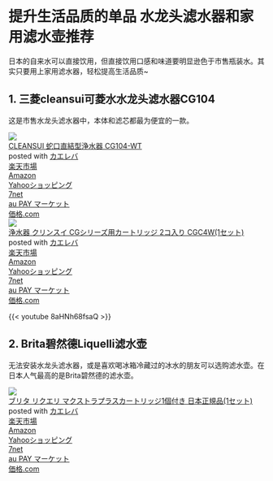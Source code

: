 # 提升生活品质的单品 水龙头滤水器和家用滤水壶推荐


日本的自来水可以直接饮用，但直接饮用口感和味道要明显逊色于市售瓶装水。其实只要用上家用滤水器，轻松提高生活品质~

## 1. 三菱cleansui可菱水水龙头滤水器CG104

这是市售水龙头滤水器中，本体和滤芯都最为便宜的一款。

<div class="cstmreba"><div class="kaerebalink-box"><div class="kaerebalink-image"><a href="https://hb.afl.rakuten.co.jp/hgc/g0000016.pa0ej7ab.g0000016.pa0ek694/kaereba_main_202010272332550367?pc=https%3A%2F%2Fproduct.rakuten.co.jp%2Fproduct%2F-%2F9051903c54586016ba9438b98f0275a4%2F&m=http%3A%2F%2Fm.product.rakuten.co.jp%2Fproduct%2F9051903c54586016ba9438b98f0275a4%2F" target="_blank" rel="nofollow" ><img src="https://thumbnail.image.rakuten.co.jp/ran/img/1001/0004/962/752/007/590/10010004962752007590_1.jpg" style="border: none;" /></a></div><div class="kaerebalink-info"><div class="kaerebalink-name"><a href="https://hb.afl.rakuten.co.jp/hgc/g0000016.pa0ej7ab.g0000016.pa0ek694/kaereba_main_202010272332550367?pc=https%3A%2F%2Fproduct.rakuten.co.jp%2Fproduct%2F-%2F9051903c54586016ba9438b98f0275a4%2F&m=http%3A%2F%2Fm.product.rakuten.co.jp%2Fproduct%2F9051903c54586016ba9438b98f0275a4%2F" target="_blank" rel="nofollow" >CLEANSUI 蛇口直結型浄水器  CG104-WT</a><div class="kaerebalink-powered-date">posted with <a href="https://kaereba.com" rel="nofollow" target="_blank">カエレバ</a></div></div><div class="kaerebalink-detail"></div><div class="kaerebalink-link1"><div class="shoplinkrakuten"><a href="https://hb.afl.rakuten.co.jp/hgc/g0000016.pa0ej7ab.g0000016.pa0ek694/kaereba_main_202010272332550367?pc=https%3A%2F%2Fproduct.rakuten.co.jp%2Fproduct%2F-%2F9051903c54586016ba9438b98f0275a4%2F&m=http%3A%2F%2Fm.product.rakuten.co.jp%2Fproduct%2F9051903c54586016ba9438b98f0275a4%2F" target="_blank" rel="nofollow" >楽天市場</a></div><div class="shoplinkamazon"><a href="//af.moshimo.com/af/c/click?a_id=1364234&p_id=170&pc_id=185&pl_id=4062&s_v=b5Rz2P0601xu&url=https%3A%2F%2Fwww.amazon.co.jp%2Fgp%2Fsearch%3Fkeywords%3DCG104-WT%26__mk_ja_JP%3D%25E3%2582%25AB%25E3%2582%25BF%25E3%2582%25AB%25E3%2583%258A" target="_blank" rel="nofollow" >Amazon</a><img src="//i.moshimo.com/af/i/impression?a_id=1364234&p_id=170&pc_id=185&pl_id=4062" width="1" height="1" style="border:none;"></div><div class="shoplinkyahoo"><a href="//ck.jp.ap.valuecommerce.com/servlet/referral?sid=3451754&pid=886809924&vc_url=http%3A%2F%2Fsearch.shopping.yahoo.co.jp%2Fsearch%3Fp%3DCG104-WT&vcptn=kaereba" target="_blank" rel="nofollow" >Yahooショッピング<img src="//ad.jp.ap.valuecommerce.com/servlet/gifbanner?sid=3451754&pid=886809924" height="1" width="1" border="0"></a></div><div class="shoplinkseven"><a href="//ck.jp.ap.valuecommerce.com/servlet/referral?sid=3451754&pid=886402959&vc_url=http%3A%2F%2F7net.omni7.jp%2Fsearch%2F%3Fkeyword%3DCG104-WT%26searchKeywordFlg%3D1&vcptn=kaereba" target="_blank" rel="nofollow" >7net<img src="//ad.jp.ap.valuecommerce.com/servlet/atq/gifbanner?sid=3451754&pid=886402959" height="1" width="1" border="0"></a></div><div class="shoplinkwowma"><a href="https://click.linksynergy.com/deeplink?id=Ar2Ru*dJ6bI&mid=46164&murl=https%3A%2F%2Fwowma.jp%2Fitemlist%3Fe_scope%3DO%26at%3DFP%26non_gr%3Dex%26spe_id%3Dc_act_sc01%26e%3Dtsrc_topa_v%26ipp%3D40%26categ_id%3D80%26keyword%3DCG104-WT" target="_blank" rel="nofollow" >au PAY マーケット</a></div><div class="shoplinkkakakucom"><a href="http://kakaku.com/search_results/CG104-WT/" target="_blank" rel="nofollow" >価格.com</a></div></div></div><div class="booklink-footer"></div></div></div>

<div class="cstmreba"><div class="kaerebalink-box"><div class="kaerebalink-image"><a href="https://hb.afl.rakuten.co.jp/hgc/g0000016.pa0ej7ab.g0000016.pa0ek694/kaereba_main_202010272339555446?pc=https%3A%2F%2Fproduct.rakuten.co.jp%2Fproduct%2F-%2F78390ec053e17cf064b08206c4bc4d33%2F&m=http%3A%2F%2Fm.product.rakuten.co.jp%2Fproduct%2F78390ec053e17cf064b08206c4bc4d33%2F" target="_blank" rel="nofollow" ><img src="https://thumbnail.image.rakuten.co.jp/ran/img/1001/0004/962/752/007/606/10010004962752007606_1.jpg" style="border: none;" /></a></div><div class="kaerebalink-info"><div class="kaerebalink-name"><a href="https://hb.afl.rakuten.co.jp/hgc/g0000016.pa0ej7ab.g0000016.pa0ek694/kaereba_main_202010272339555446?pc=https%3A%2F%2Fproduct.rakuten.co.jp%2Fproduct%2F-%2F78390ec053e17cf064b08206c4bc4d33%2F&m=http%3A%2F%2Fm.product.rakuten.co.jp%2Fproduct%2F78390ec053e17cf064b08206c4bc4d33%2F" target="_blank" rel="nofollow" >浄水器 クリンスイ CGシリーズ用カートリッジ 2コ入り CGC4W(1セット)</a><div class="kaerebalink-powered-date">posted with <a href="https://kaereba.com" rel="nofollow" target="_blank">カエレバ</a></div></div><div class="kaerebalink-detail"></div><div class="kaerebalink-link1"><div class="shoplinkrakuten"><a href="https://hb.afl.rakuten.co.jp/hgc/g0000016.pa0ej7ab.g0000016.pa0ek694/kaereba_main_202010272339555446?pc=https%3A%2F%2Fproduct.rakuten.co.jp%2Fproduct%2F-%2F78390ec053e17cf064b08206c4bc4d33%2F&m=http%3A%2F%2Fm.product.rakuten.co.jp%2Fproduct%2F78390ec053e17cf064b08206c4bc4d33%2F" target="_blank" rel="nofollow" >楽天市場</a></div><div class="shoplinkamazon"><a href="//af.moshimo.com/af/c/click?a_id=1364234&p_id=170&pc_id=185&pl_id=4062&s_v=b5Rz2P0601xu&url=https%3A%2F%2Fwww.amazon.co.jp%2Fgp%2Fsearch%3Fkeywords%3DCGC4W%26__mk_ja_JP%3D%25E3%2582%25AB%25E3%2582%25BF%25E3%2582%25AB%25E3%2583%258A" target="_blank" rel="nofollow" >Amazon</a><img src="//i.moshimo.com/af/i/impression?a_id=1364234&p_id=170&pc_id=185&pl_id=4062" width="1" height="1" style="border:none;"></div><div class="shoplinkyahoo"><a href="//ck.jp.ap.valuecommerce.com/servlet/referral?sid=3451754&pid=886809924&vc_url=http%3A%2F%2Fsearch.shopping.yahoo.co.jp%2Fsearch%3Fp%3DCGC4W&vcptn=kaereba" target="_blank" rel="nofollow" >Yahooショッピング<img src="//ad.jp.ap.valuecommerce.com/servlet/gifbanner?sid=3451754&pid=886809924" height="1" width="1" border="0"></a></div><div class="shoplinkseven"><a href="//ck.jp.ap.valuecommerce.com/servlet/referral?sid=3451754&pid=886402959&vc_url=http%3A%2F%2F7net.omni7.jp%2Fsearch%2F%3Fkeyword%3DCGC4W%26searchKeywordFlg%3D1&vcptn=kaereba" target="_blank" rel="nofollow" >7net<img src="//ad.jp.ap.valuecommerce.com/servlet/atq/gifbanner?sid=3451754&pid=886402959" height="1" width="1" border="0"></a></div><div class="shoplinkwowma"><a href="https://click.linksynergy.com/deeplink?id=Ar2Ru*dJ6bI&mid=46164&murl=https%3A%2F%2Fwowma.jp%2Fitemlist%3Fe_scope%3DO%26at%3DFP%26non_gr%3Dex%26spe_id%3Dc_act_sc01%26e%3Dtsrc_topa_v%26ipp%3D40%26categ_id%3D80%26keyword%3DCGC4W" target="_blank" rel="nofollow" >au PAY マーケット</a></div><div class="shoplinkkakakucom"><a href="http://kakaku.com/search_results/CGC4W/" target="_blank" rel="nofollow" >価格.com</a></div></div></div><div class="booklink-footer"></div></div></div>

{{< youtube 8aHNh68fsaQ >}}

## 2. Brita碧然德Liquelli滤水壶

无法安装水龙头滤水器，或是喜欢喝冰箱冷藏过的冰水的朋友可以选购滤水壶。在日本人气最高的是Brita碧然德的滤水壶。


<div class="cstmreba"><div class="kaerebalink-box"><div class="kaerebalink-image"><a href="https://hb.afl.rakuten.co.jp/hgc/g0000016.pa0ej7ab.g0000016.pa0ek694/kaereba_main_202010280007269373?pc=https%3A%2F%2Fproduct.rakuten.co.jp%2Fproduct%2F-%2Fde4cb34b964db377e7a2cdf804769a23%2F&m=http%3A%2F%2Fm.product.rakuten.co.jp%2Fproduct%2Fde4cb34b964db377e7a2cdf804769a23%2F" target="_blank" rel="nofollow" ><img src="https://thumbnail.image.rakuten.co.jp/ran/img/3001/0004/006/387/084/233/30010004006387084233_1.jpg" style="border: none;" /></a></div><div class="kaerebalink-info"><div class="kaerebalink-name"><a href="https://hb.afl.rakuten.co.jp/hgc/g0000016.pa0ej7ab.g0000016.pa0ek694/kaereba_main_202010280007269373?pc=https%3A%2F%2Fproduct.rakuten.co.jp%2Fproduct%2F-%2Fde4cb34b964db377e7a2cdf804769a23%2F&m=http%3A%2F%2Fm.product.rakuten.co.jp%2Fproduct%2Fde4cb34b964db377e7a2cdf804769a23%2F" target="_blank" rel="nofollow" >ブリタ リクエリ マクストラプラスカートリッジ1個付き 日本正規品(1セット)</a><div class="kaerebalink-powered-date">posted with <a href="https://kaereba.com" rel="nofollow" target="_blank">カエレバ</a></div></div><div class="kaerebalink-detail"></div><div class="kaerebalink-link1"><div class="shoplinkrakuten"><a href="https://hb.afl.rakuten.co.jp/hgc/g0000016.pa0ej7ab.g0000016.pa0ek694/kaereba_main_202010280007269373?pc=https%3A%2F%2Fproduct.rakuten.co.jp%2Fproduct%2F-%2Fde4cb34b964db377e7a2cdf804769a23%2F&m=http%3A%2F%2Fm.product.rakuten.co.jp%2Fproduct%2Fde4cb34b964db377e7a2cdf804769a23%2F" target="_blank" rel="nofollow" >楽天市場</a></div><div class="shoplinkamazon"><a href="//af.moshimo.com/af/c/click?a_id=1364234&p_id=170&pc_id=185&pl_id=4062&s_v=b5Rz2P0601xu&url=https%3A%2F%2Fwww.amazon.co.jp%2Fgp%2Fsearch%3Fkeywords%3D%25E3%2583%2596%25E3%2583%25AA%25E3%2582%25BF%2520%25E3%2583%25AA%25E3%2582%25AF%25E3%2582%25A8%25E3%2583%25AA%2520%25E3%2583%259E%25E3%2582%25AF%25E3%2582%25B9%25E3%2583%2588%25E3%2583%25A9%25E3%2583%2597%25E3%2583%25A9%25E3%2582%25B9%26__mk_ja_JP%3D%25E3%2582%25AB%25E3%2582%25BF%25E3%2582%25AB%25E3%2583%258A" target="_blank" rel="nofollow" >Amazon</a><img src="//i.moshimo.com/af/i/impression?a_id=1364234&p_id=170&pc_id=185&pl_id=4062" width="1" height="1" style="border:none;"></div><div class="shoplinkyahoo"><a href="//ck.jp.ap.valuecommerce.com/servlet/referral?sid=3451754&pid=886809924&vc_url=http%3A%2F%2Fsearch.shopping.yahoo.co.jp%2Fsearch%3Fp%3D%25E3%2583%2596%25E3%2583%25AA%25E3%2582%25BF%2520%25E3%2583%25AA%25E3%2582%25AF%25E3%2582%25A8%25E3%2583%25AA%2520%25E3%2583%259E%25E3%2582%25AF%25E3%2582%25B9%25E3%2583%2588%25E3%2583%25A9%25E3%2583%2597%25E3%2583%25A9%25E3%2582%25B9&vcptn=kaereba" target="_blank" rel="nofollow" >Yahooショッピング<img src="//ad.jp.ap.valuecommerce.com/servlet/gifbanner?sid=3451754&pid=886809924" height="1" width="1" border="0"></a></div><div class="shoplinkseven"><a href="//ck.jp.ap.valuecommerce.com/servlet/referral?sid=3451754&pid=886402959&vc_url=http%3A%2F%2F7net.omni7.jp%2Fsearch%2F%3Fkeyword%3D%25E3%2583%2596%25E3%2583%25AA%25E3%2582%25BF%2520%25E3%2583%25AA%25E3%2582%25AF%25E3%2582%25A8%25E3%2583%25AA%2520%25E3%2583%259E%25E3%2582%25AF%25E3%2582%25B9%25E3%2583%2588%25E3%2583%25A9%25E3%2583%2597%25E3%2583%25A9%25E3%2582%25B9%26searchKeywordFlg%3D1&vcptn=kaereba" target="_blank" rel="nofollow" >7net<img src="//ad.jp.ap.valuecommerce.com/servlet/atq/gifbanner?sid=3451754&pid=886402959" height="1" width="1" border="0"></a></div><div class="shoplinkwowma"><a href="https://click.linksynergy.com/deeplink?id=Ar2Ru*dJ6bI&mid=46164&murl=https%3A%2F%2Fwowma.jp%2Fitemlist%3Fe_scope%3DO%26at%3DFP%26non_gr%3Dex%26spe_id%3Dc_act_sc01%26e%3Dtsrc_topa_v%26ipp%3D40%26categ_id%3D80%26keyword%3D%2583u%2583%258A%2583%255E%2520%2583%258A%2583N%2583G%2583%258A%2520%2583%257D%2583N%2583X%2583g%2583%2589%2583v%2583%2589%2583X" target="_blank" rel="nofollow" >au PAY マーケット</a></div><div class="shoplinkkakakucom"><a href="http://kakaku.com/search_results/%83u%83%8A%83%5E%20%83%8A%83N%83G%83%8A%20%83%7D%83N%83X%83g%83%89%83v%83%89%83X/" target="_blank" rel="nofollow" >価格.com</a></div></div></div><div class="booklink-footer"></div></div></div>
